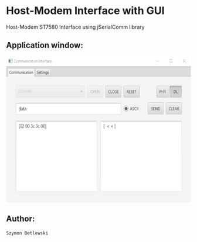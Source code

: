 # Host-Modem Interface with GUI
Host-Modem ST7580 Interface using jSerialComm library

## Application window:
<img src="images/appWindow.png" height="400" width="650">

## Author:
```
Szymon Betlewski
```
